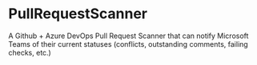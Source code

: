# PullRequestScanner
A Github + Azure DevOps Pull Request Scanner that can notify Microsoft Teams of their current statuses (conflicts, outstanding comments, failing checks, etc.)
